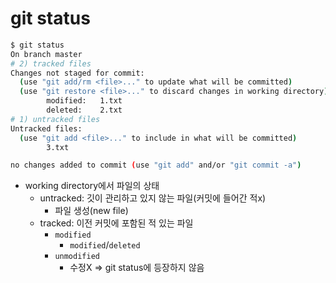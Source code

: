 # git status

```bash
$ git status
On branch master
# 2) tracked files
Changes not staged for commit:
  (use "git add/rm <file>..." to update what will be committed)
  (use "git restore <file>..." to discard changes in working directory)
        modified:   1.txt
        deleted:    2.txt
# 1) untracked files
Untracked files:
  (use "git add <file>..." to include in what will be committed)
        3.txt

no changes added to commit (use "git add" and/or "git commit -a")

```

* working directory에서 파일의 상태
  * untracked: 깃이 관리하고 있지 않는 파일(커밋에 들어간 적x)
    * 파일 생성(new file)
  * tracked: 이전 커밋에 포함된 적 있는 파일
    * `modified`
      * `modified`/`deleted`
    * `unmodified`
      * 수정X => git status에 등장하지 않음